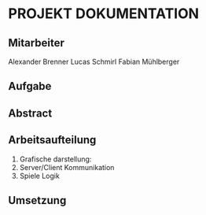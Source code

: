 # PROJEKT DOKUMENTATION 

## Mitarbeiter
Alexander Brenner
Lucas Schmirl 
Fabian Mühlberger

## Aufgabe


## Abstract



## Arbeitsaufteilung

1. Grafische darstellung:  
2. Server/Client Kommunikation 
3. Spiele Logik


## Umsetzung 

